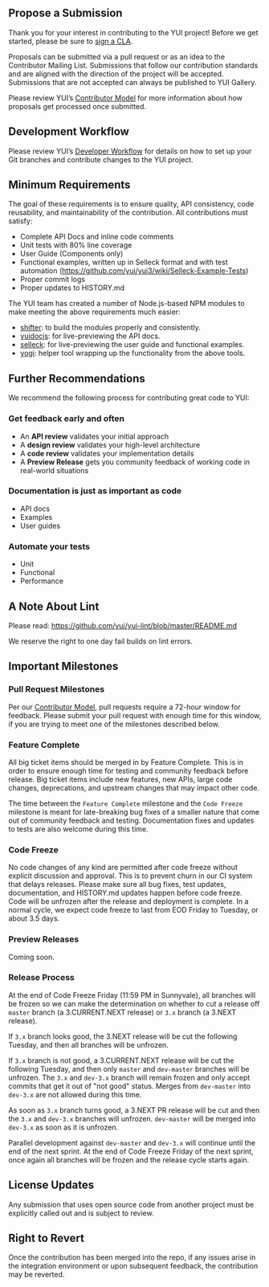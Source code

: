 ## Propose a Submission

Thank you for your interest in contributing to the YUI project! Before we get started, please be sure to [sign a CLA](http://yuilibrary.com/contribute/cla/).

Proposals can be submitted via a pull request or as an idea to the Contributor Mailing List. Submissions that follow our contribution standards and are aligned with the direction of the project will be accepted. Submissions that are not accepted can always be published to YUI Gallery.

Please review YUI’s [Contributor Model](https://github.com/yui/yui3/wiki/Contributor-Model/) for more information about how proposals get processed once submitted.

## Development Workflow

Please review YUI’s [Developer Workflow](https://github.com/yui/yui3/wiki/Developer-Workflow/) for details on how to set up your Git branches and contribute changes to the YUI project.

## Minimum Requirements

The goal of these requirements is to ensure quality, API consistency, code reusability, and maintainability of the contribution. All contributions must satisfy:

   * Complete API Docs and inline code comments
   * Unit tests with 80% line coverage
   * User Guide (Components only)
   * Functional examples, written up in Selleck format and with test automation (https://github.com/yui/yui3/wiki/Selleck-Example-Tests)
   * Proper commit logs
   * Proper updates to HISTORY.md

The YUI team has created a number of Node.js-based NPM modules to make meeting the above requirements much easier:

   * [shifter](http://yui.github.com/shifter): to build the modules properly and consistently.
   * [yuidocjs](http://yui.github.com/yuidoc/): for live-previewing the API docs.
   * [selleck](http://yui.github.com/selleck/): for live-previewing the user guide and functional examples.
   * [yogi](http://yui.github.com/yogi): helper tool wrapping up the functionality from the above tools.

## Further Recommendations

We recommend the following process for contributing great code to YUI:

### Get feedback early and often 

* An **API review** validates your initial approach
* A **design review** validates your high-level architecture
* A **code review** validates your implementation details
* A **Preview Release** gets you community feedback of working code in real-world situations

### Documentation is just as important as code

* API docs
* Examples
* User guides

### Automate your tests

* Unit
* Functional
* Performance

## A Note About Lint

Please read: https://github.com/yui/yui-lint/blob/master/README.md

We reserve the right to one day fail builds on lint errors.

## Important Milestones

### Pull Request Milestones

Per our [Contributor Model](https://github.com/yui/yui3/wiki/Contributor-Model), pull requests require a 72-hour window for feedback. Please submit your pull request with enough time for this window, if you are trying to meet one of the milestones described below.

### Feature Complete

All big ticket items should be merged in by Feature Complete. This is in order to ensure enough time for testing and community feedback before release. Big ticket items include new features, new APIs, large code changes, deprecations, and upstream changes that may impact other code.

The time between the `Feature Complete` milestone and the `Code Freeze` milestone is meant for late-breaking bug fixes of a smaller nature that come out of community feedback and testing. Documentation fixes and updates to tests are also welcome during this time.

### Code Freeze

No code changes of any kind are permitted after code freeze without explicit discussion and approval. This is to prevent churn in our CI system that delays releases. Please make sure all bug fixes, test updates, documentation, and HISTORY.md updates happen before code freeze. Code will be unfrozen after the release and deployment is complete. In a normal cycle, we expect code freeze to last from EOD Friday to Tuesday, or about 3.5 days.

### Preview Releases

Coming soon.

### Release Process

At the end of Code Freeze Friday (11:59 PM in Sunnyvale), all branches will be frozen so we can make the determination on whether to cut a release off `master` branch (a 3.CURRENT.NEXT release) or `3.x` branch (a 3.NEXT release).

If `3.x` branch looks good, the 3.NEXT release will be cut the following Tuesday, and then all branches will be unfrozen.

If `3.x` branch is not good, a 3.CURRENT.NEXT release will be cut the following Tuesday, and then only `master` and `dev-master` branches will be unfrozen. The `3.x` and `dev-3.x` branch will remain frozen and only accept commits that get it out of "not good" status. Merges from `dev-master` into `dev-3.x` are not allowed during this time.

As soon as `3.x` branch turns good, a 3.NEXT PR release will be cut and then the `3.x` and `dev-3.x` branches will unfrozen. `dev-master` will be merged into `dev-3.x` as soon as it is unfrozen.

Parallel development against `dev-master` and `dev-3.x` will continue until the end of the next sprint. At the end of Code Freeze Friday of the next sprint, once again all branches will be frozen and the release cycle starts again.

## License Updates

Any submission that uses open source code from another project must be explicitly called out and is subject to review.

## Right to Revert

Once the contribution has been merged into the repo, if any issues arise in the integration environment or upon subsequent feedback, the contribution may be reverted.